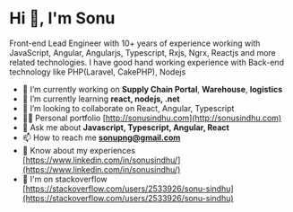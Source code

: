 <h1>Hi 👋, I'm Sonu</h1>
<p>Front-end Lead Engineer with 10+ years of experience working with JavaScript, Angular, Angularjs, Typescript, Rxjs, Ngrx, Reactjs and more related technologies. I have good hand working experience with Back-end technology like PHP(Laravel, CakePHP), Nodejs </p>

- 🔭 I’m currently working on **Supply Chain Portal**, **Warehouse**, **logistics**
- 🌱 I’m currently learning **react, nodejs, .net**
- 👯 I’m looking to collaborate on React, Angular, Typescript 
- 👨‍💻 Personal portfolio [http://sonusindhu.com](http://sonusindhu.com)
- 💬 Ask me about **Javascript, Typescript, Angular, React**
- 📫 How to reach me **sonupng@gmail.com**
- 📄 Know about my experiences [https://www.linkedin.com/in/sonusindhu/](https://www.linkedin.com/in/sonusindhu/)
- 📄 I'm on stackoverflow [https://stackoverflow.com/users/2533926/sonu-sindhu](https://stackoverflow.com/users/2533926/sonu-sindhu)
